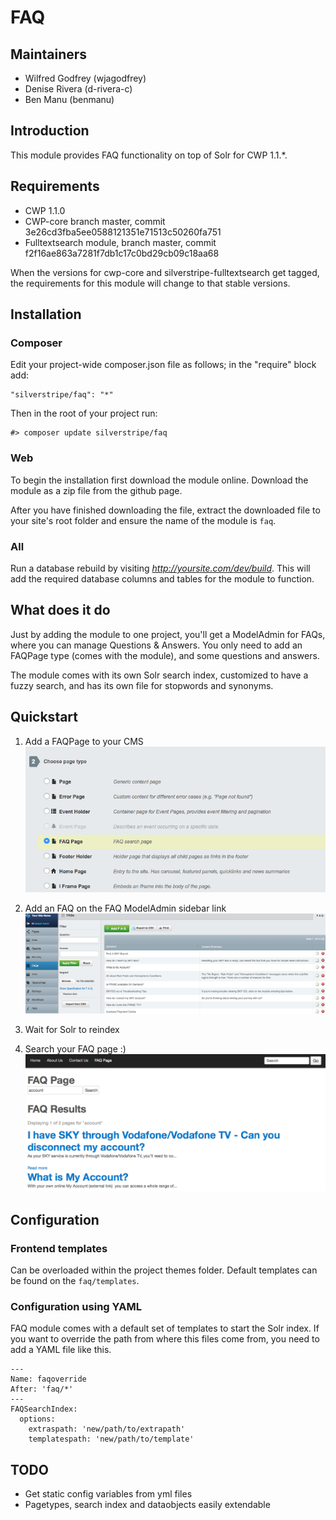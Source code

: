 # FAQ

## Maintainers

 * Wilfred Godfrey (wjagodfrey)
 * Denise Rivera (d-rivera-c)
 * Ben Manu (benmanu)

## Introduction

This module provides FAQ functionality on top of Solr for CWP 1.1.*.

## Requirements

 * CWP 1.1.0
 * CWP-core branch master, commit 3e26cd3fba5ee0588121351e71513c50260fa751
 * Fulltextsearch module, branch master, commit f2f16ae863a7281f7db1c17c0bd29cb09c18aa68

When the versions for cwp-core and silverstripe-fulltextsearch get tagged, the requirements for this module will change
to that stable versions.

## Installation

### Composer

Edit your project-wide composer.json file as follows; in the "require" block add:

    "silverstripe/faq": "*"

Then in the root of your project run:

    #> composer update silverstripe/faq

### Web

To begin the installation first download the module online. Download the module as a zip file from the github page.

After you have finished downloading the file, extract the downloaded file to your site's root
folder and ensure the name of the module is `faq`.

### All

Run a database rebuild by visiting *http://yoursite.com/dev/build*. This will add the required database
columns and tables for the module to function.

## What does it do

Just by adding the module to one project, you'll get a ModelAdmin for FAQs, where you can manage Questions & Answers.
You only need to add an FAQPage type (comes with the module), and some questions and answers.

The module comes with its own Solr search index, customized to have a fuzzy search, and has its own file for stopwords and synonyms.

## Quickstart

1. Add a FAQPage to your CMS
![](docs/images/faq-pagetype.png)

2. Add an FAQ on the FAQ ModelAdmin sidebar link
![](docs/images/faq-modeladmin.png)

3. Wait for Solr to reindex
4. Search your FAQ page :)
![](docs/images/faq-frontend.png)

## Configuration

### Frontend templates

Can be overloaded within the project themes folder. Default templates can be found on the `faq/templates`.

### Configuration using YAML

FAQ module comes with a default set of templates to start the Solr index. If you want to override the path from where this files
come from, you need to add a YAML file like this.
```
---
Name: faqoverride
After: 'faq/*'
---
FAQSearchIndex:
  options:
    extraspath: 'new/path/to/extrapath'
    templatespath: 'new/path/to/template'
```

## TODO

- Get static config variables from yml files
- Pagetypes, search index and dataobjects easily extendable
